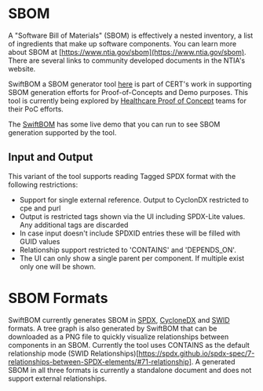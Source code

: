 # SBOM 

A "Software Bill of Materials" (SBOM) is effectively a nested inventory, a list of ingredients that make up software components.  You can learn more about SBOM at [https://www.ntia.gov/sbom](https://www.ntia.gov/sbom). There are several links to community developed documents in the NTIA's website.

SwiftBOM a SBOM generator tool [here](./SwiftBOM/) is part of CERT's work in supporting SBOM generation efforts for Proof-of-Concepts and Demo purposes.  This tool is currently being explored by  [Healthcare Proof of Concept](https://www.ntia.gov/files/ntia/publications/ntia_sbom_healthcare_poc_report_2019_1001.pdf) teams for their PoC efforts. 

The [SwiftBOM](https://sbom.democert.org/sbom/) has some live demo that you can run to see SBOM generation supported by the tool.  

## Input and Output
This variant of the tool supports reading Tagged SPDX format with the following restrictions:
* Support for single external reference. Output to CyclonDX restricted to cpe and purl
* Output is restricted tags shown via the UI including SPDX-Lite values. Any additional tags are discarded
* In case input doesn't include SPDXID entries these will be filled with GUID values
* Relationship support restricted to 'CONTAINS' and 'DEPENDS_ON'.
* The UI can only show a single parent per component. If multiple exist only one will be shown.

# SBOM Formats  

SwiftBOM currently generates SBOM in [SPDX](https://spdx.dev/), [CycloneDX](https://cyclonedx.org/) and [SWID](https://csrc.nist.gov/projects/Software-Identification-SWID) formats. A tree graph is also generated by SwiftBOM that can be downloaded as a PNG file to quickly visualize relationships between components in an SBOM.  Currently the tool uses CONTAINS as the default relationship mode (SWID Relationships)[https://spdx.github.io/spdx-spec/7-relationships-between-SPDX-elements/#71-relationship]. A generated SBOM in all three formats is currently a standalone document and does not support external relationships.

